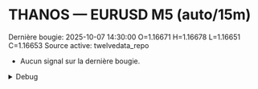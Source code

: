 # THANOS — EURUSD M5 (auto/15m)
Dernière bougie: 2025-10-07 14:30:00  O=1.16671  H=1.16678  L=1.16651  C=1.16653
Source active: twelvedata_repo

- Aucun signal sur la dernière bougie.

<details><summary>Debug</summary>

- TD_API_KEY manquant.

</details>